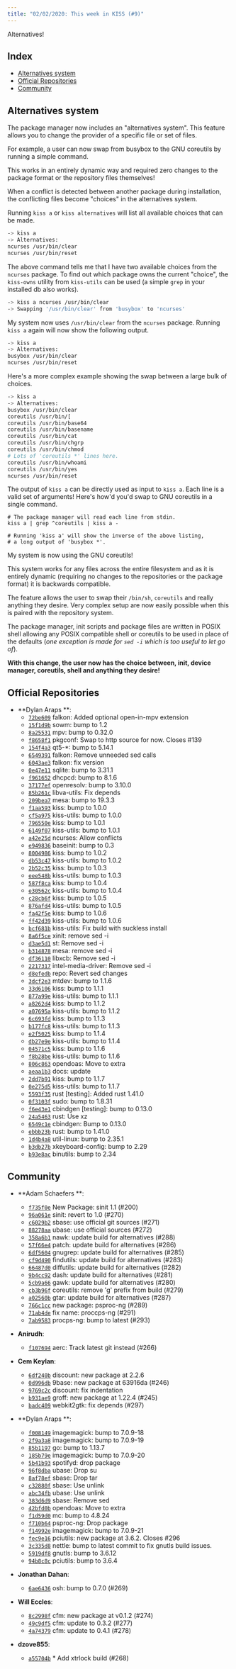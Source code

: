 ```yaml
---
title: "02/02/2020: This week in KISS (#9)"
---
```


Alternatives!

## Index

<!-- vim-markdown-toc GFM -->

* [Alternatives system](#alternatives-system)
* [Official Repositories](#official-repositories)
* [Community](#community)

<!-- vim-markdown-toc -->

## Alternatives system

The package manager now includes an "alternatives system". This feature allows you to change the provider of a specific file or set of files.

For example, a user can now swap from busybox to the GNU coreutils by running a simple command.

This works in an entirely dynamic way and required zero changes to the package format or the repository files themselves!

When a conflict is detected between another package during installation, the conflicting files become "choices" in the alternatives system.

Running `kiss a` or `kiss alternatives` will list all available choices that can be made.

```sh
-> kiss a
-> Alternatives:
ncurses /usr/bin/clear
ncurses /usr/bin/reset
```

The above command tells me that I have two available choices from the `ncurses` package. To find out which package owns the current "choice", the `kiss-owns` utility from `kiss-utils` can be used (a simple `grep` in your installed db also works).

```sh
-> kiss a ncurses /usr/bin/clear
-> Swapping '/usr/bin/clear' from 'busybox' to 'ncurses'
```

My system now uses `/usr/bin/clear` from the `ncurses` package. Running `kiss a` again will now show the following output.

```sh
-> kiss a
-> Alternatives:
busybox /usr/bin/clear
ncurses /usr/bin/reset
```

Here's a more complex example showing the swap between a large bulk of choices.

```sh
-> kiss a
-> Alternatives:
busybox /usr/bin/clear
coreutils /usr/bin/[
coreutils /usr/bin/base64
coreutils /usr/bin/basename
coreutils /usr/bin/cat
coreutils /usr/bin/chgrp
coreutils /usr/bin/chmod
# Lots of 'coreutils *' lines here.
coreutils /usr/bin/whoami
coreutils /usr/bin/yes
ncurses /usr/bin/reset
```

The output of `kiss a` can be directly used as input to `kiss a`. Each line is a valid set of arguments! Here's how'd you'd swap to GNU coreutils in a single command.

```
# The package manager will read each line from stdin.
kiss a | grep ^coreutils | kiss a -

# Running 'kiss a' will show the inverse of the above listing,
# a long output of 'busybox *'.
```

My system is now using the GNU coreutils!

This system works for any files across the entire filesystem and as it is entirely dynamic (requiring no changes to the repositories or the package format) it is backwards compatible.

The feature allows the user to swap their `/bin/sh`, `coreutils` and really anything they desire. Very complex setup are now easily possible when this is paired with the repository system.

The package manager, init scripts and package files are written in POSIX shell allowing any POSIX compatible shell or coreutils to be used in place of the defaults (*one exception is made for `sed -i` which is too useful to let go of*).

**With this change, the user now has the choice between, init, device manager, coreutils, shell and anything they desire!**


## Official Repositories

- **Dylan Araps **:
    - [`72be609`](https://github.com/kisslinux/repo/commit/72be609) falkon: Added optional open-in-mpv extension
    - [`15f1d9b`](https://github.com/kisslinux/repo/commit/15f1d9b) sowm: bump to 1.2
    - [`8a25531`](https://github.com/kisslinux/repo/commit/8a25531) mpv: bump to 0.32.0
    - [`f8658f1`](https://github.com/kisslinux/repo/commit/f8658f1) pkgconf: Swap to http source for now. Closes #139
    - [`154f4a3`](https://github.com/kisslinux/repo/commit/154f4a3) qt5-*: bump to 5.14.1
    - [`6549391`](https://github.com/kisslinux/repo/commit/6549391) falkon: Remove unneeded sed calls
    - [`6043ae3`](https://github.com/kisslinux/repo/commit/6043ae3) falkon: fix version
    - [`0e47e11`](https://github.com/kisslinux/repo/commit/0e47e11) sqlite: bump to 3.31.1
    - [`f961652`](https://github.com/kisslinux/repo/commit/f961652) dhcpcd: bump to 8.1.6
    - [`37177ef`](https://github.com/kisslinux/repo/commit/37177ef) openresolv: bump to 3.10.0
    - [`85b261c`](https://github.com/kisslinux/repo/commit/85b261c) libva-utils: Fix depends
    - [`209bea7`](https://github.com/kisslinux/repo/commit/209bea7) mesa: bump to 19.3.3
    - [`f1aa593`](https://github.com/kisslinux/repo/commit/f1aa593) kiss: bump to 1.0.0
    - [`cf5a975`](https://github.com/kisslinux/repo/commit/cf5a975) kiss-utils: bump to 1.0.0
    - [`796550e`](https://github.com/kisslinux/repo/commit/796550e) kiss: bump to 1.0.1
    - [`6149f07`](https://github.com/kisslinux/repo/commit/6149f07) kiss-utils: bump to 1.0.1
    - [`a42e25d`](https://github.com/kisslinux/repo/commit/a42e25d) ncurses: Allow conflicts
    - [`e949836`](https://github.com/kisslinux/repo/commit/e949836) baseinit: bump to 0.3
    - [`8004986`](https://github.com/kisslinux/repo/commit/8004986) kiss: bump to 1.0.2
    - [`db53c47`](https://github.com/kisslinux/repo/commit/db53c47) kiss-utils: bump to 1.0.2
    - [`2b52c35`](https://github.com/kisslinux/repo/commit/2b52c35) kiss: bump to 1.0.3
    - [`eee548b`](https://github.com/kisslinux/repo/commit/eee548b) kiss-utils: bump to 1.0.3
    - [`587f8ca`](https://github.com/kisslinux/repo/commit/587f8ca) kiss: bump to 1.0.4
    - [`e30562c`](https://github.com/kisslinux/repo/commit/e30562c) kiss-utils: bump to 1.0.4
    - [`c28cb6f`](https://github.com/kisslinux/repo/commit/c28cb6f) kiss: bump to 1.0.5
    - [`876afd4`](https://github.com/kisslinux/repo/commit/876afd4) kiss-utils: bump to 1.0.5
    - [`fa42f5e`](https://github.com/kisslinux/repo/commit/fa42f5e) kiss: bump to 1.0.6
    - [`ff42d39`](https://github.com/kisslinux/repo/commit/ff42d39) kiss-utils: bump to 1.0.6
    - [`bcf681b`](https://github.com/kisslinux/repo/commit/bcf681b) kiss-utils: Fix build with suckless install
    - [`8a6f5ce`](https://github.com/kisslinux/repo/commit/8a6f5ce) xinit: remove sed -i
    - [`d3ae5d1`](https://github.com/kisslinux/repo/commit/d3ae5d1) st: Remove sed -i
    - [`b314878`](https://github.com/kisslinux/repo/commit/b314878) mesa: remove sed -i
    - [`df36110`](https://github.com/kisslinux/repo/commit/df36110) libxcb: Remove sed -i
    - [`2217317`](https://github.com/kisslinux/repo/commit/2217317) intel-media-driver: Remove sed -i
    - [`d8efedb`](https://github.com/kisslinux/repo/commit/d8efedb) repo: Revert sed changes
    - [`3dcf2e3`](https://github.com/kisslinux/repo/commit/3dcf2e3) mtdev: bump to 1.1.6
    - [`33d6106`](https://github.com/kisslinux/repo/commit/33d6106) kiss: bump to 1.1.1
    - [`877a99e`](https://github.com/kisslinux/repo/commit/877a99e) kiss-utils: bump to 1.1.1
    - [`a8262d4`](https://github.com/kisslinux/repo/commit/a8262d4) kiss: bump to 1.1.2
    - [`a07695a`](https://github.com/kisslinux/repo/commit/a07695a) kiss-utils: bump to 1.1.2
    - [`6c693fd`](https://github.com/kisslinux/repo/commit/6c693fd) kiss: bump to 1.1.3
    - [`b177fc8`](https://github.com/kisslinux/repo/commit/b177fc8) kiss-utils: bump to 1.1.3
    - [`e2f5025`](https://github.com/kisslinux/repo/commit/e2f5025) kiss: bump to 1.1.4
    - [`db27e9e`](https://github.com/kisslinux/repo/commit/db27e9e) kiss-utils: bump to 1.1.4
    - [`04571c5`](https://github.com/kisslinux/repo/commit/04571c5) kiss: bump to 1.1.6
    - [`f8b28be`](https://github.com/kisslinux/repo/commit/f8b28be) kiss-utils: bump to 1.1.6
    - [`806c863`](https://github.com/kisslinux/repo/commit/806c863) opendoas: Move to extra
    - [`aeaa1b3`](https://github.com/kisslinux/repo/commit/aeaa1b3) docs: update
    - [`2dd7b91`](https://github.com/kisslinux/repo/commit/2dd7b91) kiss: bump to 1.1.7
    - [`0e275d5`](https://github.com/kisslinux/repo/commit/0e275d5) kiss-utils: bump to 1.1.7
    - [`5593f35`](https://github.com/kisslinux/repo/commit/5593f35) rust [testing]: Added rust 1.41.0
    - [`0f3103f`](https://github.com/kisslinux/repo/commit/0f3103f) sudo: bump to 1.8.31
    - [`f6e43e1`](https://github.com/kisslinux/repo/commit/f6e43e1) cbindgen [testing]: bump to 0.13.0
    - [`24a5463`](https://github.com/kisslinux/repo/commit/24a5463) rust: Use xz
    - [`6549c1e`](https://github.com/kisslinux/repo/commit/6549c1e) cbindgen: Bump to 0.13.0
    - [`ebbb23b`](https://github.com/kisslinux/repo/commit/ebbb23b) rust: bump to 1.41.0
    - [`1d4b4a8`](https://github.com/kisslinux/repo/commit/1d4b4a8) util-linux: bump to 2.35.1
    - [`b3db27b`](https://github.com/kisslinux/repo/commit/b3db27b) xkeyboard-config: bump to 2.29
    - [`b93e8ac`](https://github.com/kisslinux/repo/commit/b93e8ac) binutils: bump to 2.34


## Community

- **Adam Schaefers **:
    - [`f735f0e`](https://github.com/kisslinux/community/commit/f735f0e) New Package: sinit 1.1 (#200)
    - [`96a061e`](https://github.com/kisslinux/community/commit/96a061e) sinit: revert to 1.0 (#270)
    - [`c6029b2`](https://github.com/kisslinux/community/commit/c6029b2) sbase: use official git sources (#271)
    - [`88278aa`](https://github.com/kisslinux/community/commit/88278aa) ubase: use official sources (#272)
    - [`358a6b1`](https://github.com/kisslinux/community/commit/358a6b1) nawk: update build for alternatives (#288)
    - [`57f66e4`](https://github.com/kisslinux/community/commit/57f66e4) patch: update build for alternatives (#286)
    - [`6df5604`](https://github.com/kisslinux/community/commit/6df5604) gnugrep: update build for alternatives (#285)
    - [`cf9d490`](https://github.com/kisslinux/community/commit/cf9d490) findutils: update build for alternatives (#283)
    - [`66487d0`](https://github.com/kisslinux/community/commit/66487d0) diffutils: update build for alternatives (#282)
    - [`9b4cc92`](https://github.com/kisslinux/community/commit/9b4cc92) dash: update build for alternatives (#281)
    - [`5cb9a66`](https://github.com/kisslinux/community/commit/5cb9a66) gawk: update build for alternatives (#280)
    - [`cb3b96f`](https://github.com/kisslinux/community/commit/cb3b96f) coreutils: remove 'g' prefix from build (#279)
    - [`a02560b`](https://github.com/kisslinux/community/commit/a02560b) gtar: update build for alternatives (#287)
    - [`766c1cc`](https://github.com/kisslinux/community/commit/766c1cc) new package: psproc-ng (#289)
    - [`71ab4de`](https://github.com/kisslinux/community/commit/71ab4de) fix name: proccps-ng (#291)
    - [`7ab9583`](https://github.com/kisslinux/community/commit/7ab9583) procps-ng: bump to latest (#293)

- **Anirudh**:
    - [`f107694`](https://github.com/kisslinux/community/commit/f107694) aerc: Track latest git instead (#266)

- **Cem Keylan**:
    - [`6df240b`](https://github.com/kisslinux/community/commit/6df240b) discount: new package at 2.2.6
    - [`0d996db`](https://github.com/kisslinux/community/commit/0d996db) 9base: new package at 63916da (#246)
    - [`9769c2c`](https://github.com/kisslinux/community/commit/9769c2c) discount: fix indentation
    - [`b931ae9`](https://github.com/kisslinux/community/commit/b931ae9) groff: new package at 1.22.4 (#245)
    - [`badc409`](https://github.com/kisslinux/community/commit/badc409) webkit2gtk: fix depends (#297)

- **Dylan Araps **:
    - [`f008149`](https://github.com/kisslinux/community/commit/f008149) imagemagick: bump to 7.0.9-18
    - [`2f9a3a8`](https://github.com/kisslinux/community/commit/2f9a3a8) imagemagick: bump to 7.0.9-19
    - [`85b1197`](https://github.com/kisslinux/community/commit/85b1197) go: bump to 1.13.7
    - [`185b79e`](https://github.com/kisslinux/community/commit/185b79e) imagemagick: bump to 7.0.9-20
    - [`5b41b93`](https://github.com/kisslinux/community/commit/5b41b93) spotifyd: drop package
    - [`96f8dba`](https://github.com/kisslinux/community/commit/96f8dba) ubase: Drop su
    - [`8af78ef`](https://github.com/kisslinux/community/commit/8af78ef) sbase: Drop tar
    - [`c32880f`](https://github.com/kisslinux/community/commit/c32880f) sbase: Use unlink
    - [`abc34fb`](https://github.com/kisslinux/community/commit/abc34fb) ubase: Use unlink
    - [`383d6d9`](https://github.com/kisslinux/community/commit/383d6d9) sbase: Remove sed
    - [`42bfd0b`](https://github.com/kisslinux/community/commit/42bfd0b) opendoas: Move to extra
    - [`f1d59d0`](https://github.com/kisslinux/community/commit/f1d59d0) mc: bump to 4.8.24
    - [`f710b64`](https://github.com/kisslinux/community/commit/f710b64) psproc-ng: Drop package
    - [`f14992e`](https://github.com/kisslinux/community/commit/f14992e) imagemagick: bump to 7.0.9-21
    - [`fec9e16`](https://github.com/kisslinux/community/commit/fec9e16) pciutils: new package at 3.6.2. Closes #296
    - [`3c335d8`](https://github.com/kisslinux/community/commit/3c335d8) nettle: bump to latest commit to fix gnutls build issues.
    - [`5919df8`](https://github.com/kisslinux/community/commit/5919df8) gnutls: bump to 3.6.12
    - [`94b8c8c`](https://github.com/kisslinux/community/commit/94b8c8c) pciutils: bump to 3.6.4

- **Jonathan Dahan**:
    - [`6ae6436`](https://github.com/kisslinux/community/commit/6ae6436) osh: bump to 0.7.0 (#269)

- **Will Eccles**:
    - [`8c2998f`](https://github.com/kisslinux/community/commit/8c2998f) cfm: new package at v0.1.2 (#274)
    - [`49c9df5`](https://github.com/kisslinux/community/commit/49c9df5) cfm: update to 0.3.2 (#277)
    - [`4a74379`](https://github.com/kisslinux/community/commit/4a74379) cfm: update to 0.4.1 (#278)

- **dzove855**:
    - [`a55704b`](https://github.com/kisslinux/community/commit/a55704b)     * Add xtrlock build (#268)

